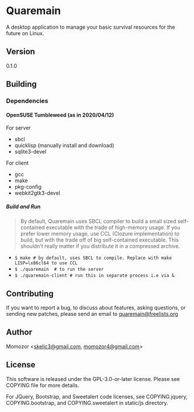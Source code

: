 # Quaremain

A desktop application to manage your basic survival resources for the future on Linux.


## Version

0.1.0


## Building

### Dependencies

#### OpenSUSE Tumbleweed (as in 2020/04/12)

For server

- sbcl
- quicklisp (manually install and download)
- sqlite3-devel

For client

- gcc
- make
- pkg-config
- webkit2gtk3-devel

##### Build and Run

> By default, Quaremain uses SBCL compiler to build a small sized self-contained executable with the trade of high-memory usage. If you prefer lower memory
usage, use CCL (Clozure implementation) to build, but with the trade off of
big self-contained executable. This shouldn't really matter if you distribute it
in a compressed archive.

-  `$ make # by default, uses SBCL to compile. Replace with make LISP=lx86cl64 to use CCL`
-  `$ ./quaremain  # to run the server`
-  `$ ./quaremain-client # run this in separate process i.e via &`


## Contributing

If you want to report a bug, to discuss about features,
asking questions, or sending new patches,
please send an email to quaremain@freelists.org


## Author

Momozor <skelic3@gmail.com, momozor4@gmail.com>


## License

This software is released under the GPL-3.0-or-later license.
Please see COPYING file for more details.

For JQuery, Bootstrap, and Sweetalert code licenses, see 
COPYING.jquery, COPYING.bootstrap, and COPYING.sweetalert in 
static/js directory.

